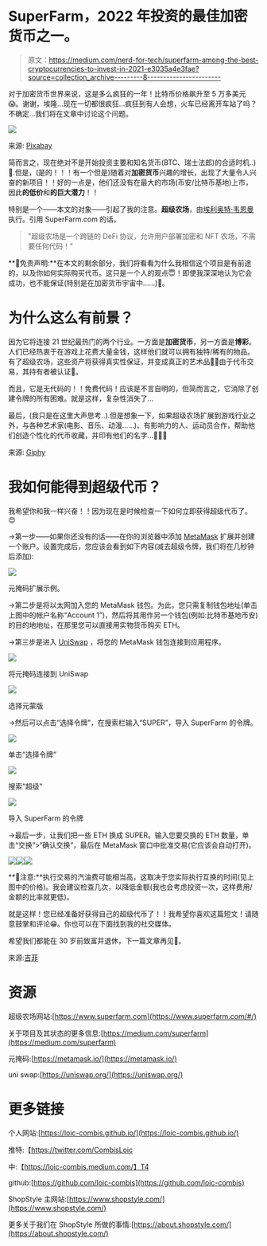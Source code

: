 # SuperFarm，2022 年投资的最佳加密货币之一。

> 原文：<https://medium.com/nerd-for-tech/superfarm-among-the-best-cryptocurrencies-to-invest-in-2021-e3035a4e3fae?source=collection_archive---------8----------------------->

对于加密货币世界来说，这是多么疯狂的一年！比特币价格飙升至 5 万多美元😱。谢谢，埃隆…现在一切都很疯狂…疯狂到有人会想，火车已经离开车站了吗？不确定…我们将在文章中讨论这个问题。

![](img/4d7eb05b74ec996b1d708b4ebd2ba79c.png)

来源: [Pixabay](https://pixabay.com/illustrations/crypto-bitcoin-money-electronic-3569795/)

简而言之，现在绝对不是开始投资主要和知名货币(BTC、瑞士法郎)的合适时机..) 🥺.但是，(是的！！！有一个但是)随着对**加密货币**兴趣的增长，出现了大量令人兴奋的新项目！！好的一点是，他们还没有在最大的市场(币安/比特币基地)上市，因此**的低价**和**的巨大潜力**！！

特别是一个——本文的对象——引起了我的注意。**超级农场**，由[埃利奥特·韦恩曼](https://medium.com/u/880171db62c2?source=post_page-----e3035a4e3fae--------------------------------)执行。引用 SuperFarm.com 的话，

> "超级农场是一个跨链的 DeFi 协议，允许用户部署加密和 NFT 农场，不需要任何代码！"

**🚨免责声明:**在本文的剩余部分，我们将看看为什么我相信这个项目是有前途的，以及你如何实际购买代币。这只是一个人的观点😇！即使我深深地认为它会成功，也不能保证(特别是在加密货币宇宙中……)🙏。

# 为什么这么有前景？

因为它将连接 21 世纪最热门的两个行业。一方面是**加密货币**，另一方面是**博彩**。人们已经热衷于在游戏上花费大量金钱，这样他们就可以拥有独特/稀有的物品。有了超级农场，这些资产将获得真实性保证，并变成真正的艺术品👩‍🎨由于代币交易，其持有者被认证🤯。

而且，它是无代码的！！免费代码！应该是不言自明的，但简而言之，它消除了创建令牌的所有困难。就是这样，复杂性消失了…

最后，(我只是在这里大声思考..).但是想象一下，如果超级农场扩展到游戏行业之外，与各种艺术家(电影、音乐、动漫……)、有影响力的人、运动员合作，帮助他们创造个性化的代币收藏，并印有他们的名字…🤯🤯🤯

来源: [Giphy](https://giphy.com/gifs/excited-screaming-jonah-hill-5GoVLqeAOo6PK/links)

# 我如何能得到超级代币？

我希望你和我一样兴奋！！因为现在是时候检查一下如何立即获得超级代币了。😍

→第一步——如果你还没有的话——在你的浏览器中添加 [MetaMask](https://metamask.io/) 扩展并创建一个账户。设置完成后，您应该会看到如下内容(减去超级令牌，我们将在几秒钟后添加):

![](img/addc00bf1982740a42cd17ce6b216abf.png)

元掩码扩展示例。

→第二步是将以太网加入您的 MetaMask 钱包。为此，您只需复制钱包地址(单击上图中的帐户名称“Account 1”)，然后将其用作另一个钱包(例如:比特币基地币安)的目的地地址，在那里您可以直接用实物货币购买 ETH。

→第三步是进入 [UniSwap](https://app.uniswap.org/#/swap) ，将您的 MetaMask 钱包连接到应用程序。

![](img/4a3b0ae1c2a20fe47f4fcd157d84a63e.png)

将元掩码连接到 UniSwap

![](img/6c93eef6648feae5e8b189004f629aab.png)

选择元蒙版

→然后可以点击“选择令牌”，在搜索栏输入“SUPER”，导入 SuperFarm 的令牌。

![](img/0d16d57d9b372d36994cc906b296a88a.png)

单击“选择令牌”

![](img/18e2709c16dfd1ae2cc619d07776c2a2.png)

搜索“超级”

![](img/ab742139efe4a29adb3e0fd5b768f4bb.png)

导入 SuperFarm 的令牌

→最后一步，让我们把一些 ETH 换成 SUPER。输入您要交换的 ETH 数量，单击“交换”>“确认交换”，最后在 MetaMask 窗口中批准交易(它应该会自动打开)。

![](img/282f01663102f5179c4d4e30a81368a1.png)![](img/ef21a065474d542d67ccfb6b40644f99.png)![](img/dc5e67ba7c1705251c34ed7dc72420fb.png)

**🚨注意:**执行交易的汽油费可能相当高，这取决于您实际执行互换的时间(见上图中的价格)。我会建议检查几次，以降低金额(我也会考虑投资一次，这样费用/金额的比率就更低)。

就是这样！您已经准备好获得自己的超级代币了！！我希望你喜欢这篇短文！请随意鼓掌和评论😁。你也可以在下面找到我的社交媒体。

希望我们都能在 30 岁前致富并退休，下一篇文章再见👋。

来源:[吉菲](https://giphy.com/gifs/memecandy-mCbUYFmSP5n3aNPkgH)

# 资源

超级农场网站:[https://www.superfarm.com](https://www.superfarm.com/#/)

关于项目及其状态的更多信息:[https://medium.com/superfarm](https://medium.com/superfarm)

元掩码:[https://metamask.io/](https://metamask.io/)

uni swap:[https://uniswap.org/](https://uniswap.org/)

# 更多链接

个人网站:[https://loic-combis.github.io/](https://loic-combis.github.io/)

推特:【https://twitter.com/CombisLoic 

中:【https://loic-combis.medium.com/】T4

github:[https://github.com/loic-combis](https://github.com/loic-combis)

ShopStyle 主网站:[https://www.shopstyle.com/](https://www.shopstyle.com/)

更多关于我们在 ShopStyle 所做的事情:[https://about.shopstyle.com/](https://about.shopstyle.com/)